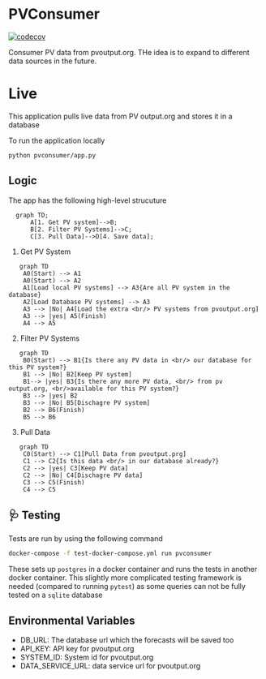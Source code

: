 # PVConsumer

[![codecov](https://codecov.io/gh/openclimatefix/PVConsumer/branch/main/graph/badge.svg?token=R0VM4YBUJS)](https://codecov.io/gh/openclimatefix/PVConsumer)

Consumer PV data from pvoutput.org. THe idea is to expand to different data sources in the future.


# Live

This application pulls live data from PV output.org and stores it in a database

To run the application locally
```bash
python pvconsumer/app.py
```

## Logic

The app has the following high-level strucuture
```mermaid
  graph TD;
      A[1. Get PV system]-->B;
      B[2. Filter PV Systems]-->C;
      C[3. Pull Data]-->D[4. Save data];
```

1. Get PV System
```mermaid
   graph TD
    A0(Start) --> A1
    A0(Start) --> A2
    A1[Load local PV systems] --> A3{Are all PV system in the database}
    A2[Load Database PV systems] --> A3
    A3 --> |No| A4[Load the extra <br/> PV systems from pvoutput.org]
    A3 --> |yes| A5(Finish)
    A4 --> A5
```

2. Filter PV Systems
```mermaid
   graph TD
    B0(Start) --> B1{Is there any PV data in <br/> our database for this PV system?}
    B1 --> |No| B2[Keep PV system]
    B1--> |yes| B3{Is there any more PV data, <br/> from pv output.org, <br/>available for this PV system?}
    B3 --> |yes| B2
    B3 --> |No| B5[Dischagre PV system]
    B2 --> B6(Finish)
    B5 --> B6
```
3. Pull Data
```mermaid
   graph TD
    C0(Start) --> C1[Pull Data from pvoutput.prg]
    C1 --> C2{Is this data <br/> in our database already?}
    C2 --> |yes| C3[Keep PV data]
    C2 --> |No| C4[Dischagre PV data]
    C3 --> C5(Finish)
    C4 --> C5

```
## 🩺 Testing

Tests are run by using the following command
```bash
docker-compose -f test-docker-compose.yml run pvconsumer
```

These sets up `postgres` in a docker container and runs the tests in another docker container.
This slightly more complicated testing framework is needed (compared to running `pytest`)
as some queries can not be fully tested on a `sqlite` database

## Environmental Variables

- DB_URL: The database url which the forecasts will be saved too
- API_KEY: API key for pvoutput.org
- SYSTEM_ID: System id for pvoutput.org
- DATA_SERVICE_URL: data service url for pvoutput.org

